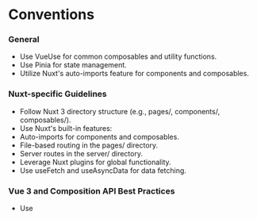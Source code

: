 # Conventions

### General
- Use VueUse for common composables and utility functions.
- Use Pinia for state management.
- Utilize Nuxt's auto-imports feature for components and composables.

### Nuxt-specific Guidelines
- Follow Nuxt 3 directory structure (e.g., pages/, components/, composables/).
- Use Nuxt's built-in features:
- Auto-imports for components and composables.
- File-based routing in the pages/ directory.
- Server routes in the server/ directory.
- Leverage Nuxt plugins for global functionality.
- Use useFetch and useAsyncData for data fetching.

### Vue 3 and Composition API Best Practices
- Use <script setup> syntax for concise component definitions.
- Leverage ref, reactive, and computed for reactive state management.
- Use provide/inject for dependency injection when appropriate.
- Implement custom composables for reusable logic.

### Supabase
- Writes are Server-Only: All database writes (INSERT, UPDATE, DELETE) must be handled by Nuxt server routes to hide API keys and enforce server-side validation.
- Reads can be Client or Server:
  - Public data: Fetch public, read-only data directly from the client using useSupabaseClient().
  - Private/Sensitive data: Fetch private data via a Nuxt server route.
- Validate on the Server: All data coming from the client must be validated and sanitized within the Nuxt server route before it touches the database.
- Use Correct Tools:
  - Server Routes: Use serverSupabaseClient(event) and defineEventHandler().
  - Client Components: Use useSupabaseClient(), useAsyncData(), or useFetch().
- Enable RLS: Assume all Supabase tables have Row-Level Security enabled and that the client is not trusted.

Follow the official Nuxt.js and Vue.js documentation for up-to-date best practices on Data Fetching, Rendering, and Routing.

# Code Style

- Write concise, technical TypeScript code with accurate examples.
- Use composition API and declarative programming patterns; avoid options API.
- Prefer iteration and modularization over code duplication.
- Use descriptive variable names with auxiliary verbs (e.g., isLoading, hasError).
- Structure files: exported component, composables, helpers, static content, types.
- Use TypeScript for all code; prefer types over interfaces.
- Avoid enums; use const objects instead.
- Use Vue 3 with TypeScript, leveraging defineComponent and PropType.
- Use arrow functions for methods and computed properties.
- Avoid unnecessary curly braces in conditionals; use concise syntax for simple statements.
- Use template syntax for declarative rendering.

# UI

- Use Nuxt UI 3 components, and Tailwind for styling.
- Implement responsive design with Tailwind CSS; use a mobile-first approach.

# Testing

- Write unit tests for composables and utilities.
- Use Nuxt's built-in testing utilities.
- Test client-side components and interactions.
- Test edge cases and error handling.

# Tools
- Use context7 MCP for up-to-date documentation for all libraries and frameworks
- User serena MCP for semantic search of the codebase
- Use supabase MCP for database schema and queries